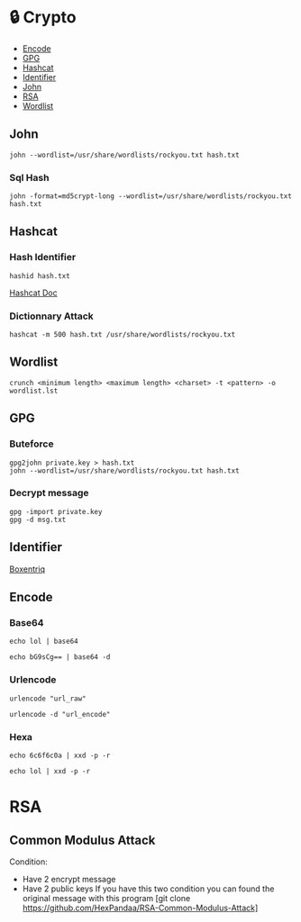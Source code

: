 # 🔒 Crypto

- [Encode](#encode)
- [GPG](#gpg)
- [Hashcat](#hashcat)
- [Identifier](#identifier)
- [John](#john)
- [RSA](#rsa)
- [Wordlist](#wordlist)


## John
```
john --wordlist=/usr/share/wordlists/rockyou.txt hash.txt
```
### Sql Hash
```
john -format=md5crypt-long --wordlist=/usr/share/wordlists/rockyou.txt hash.txt
```

## Hashcat
### Hash Identifier
```
hashid hash.txt
```
[Hashcat Doc](https://hashcat.net/wiki/doku.php?id=example_hashes) 
### Dictionnary Attack
```
hashcat -m 500 hash.txt /usr/share/wordlists/rockyou.txt
```

## Wordlist
```
crunch <minimum length> <maximum length> <charset> -t <pattern> -o wordlist.lst
```

## GPG
### Buteforce
```
gpg2john private.key > hash.txt
john --wordlist=/usr/share/wordlists/rockyou.txt hash.txt
```

### Decrypt message
```
gpg -import private.key
gpg -d msg.txt
```

## Identifier
[Boxentriq](https://www.boxentriq.com/code-breaking/cipher-identifier)

## Encode
### Base64
```
echo lol | base64
```
```
echo bG9sCg== | base64 -d
```

### Urlencode
```
urlencode "url_raw"
```
```
urlencode -d "url_encode"
```

### Hexa
```
echo 6c6f6c0a | xxd -p -r
```
```
echo lol | xxd -p -r
```

# RSA
## Common Modulus Attack
Condition:
- Have 2 encrypt message
- Have 2 public keys
If you have this two condition you can found the original message with this program
[git clone https://github.com/HexPandaa/RSA-Common-Modulus-Attack]